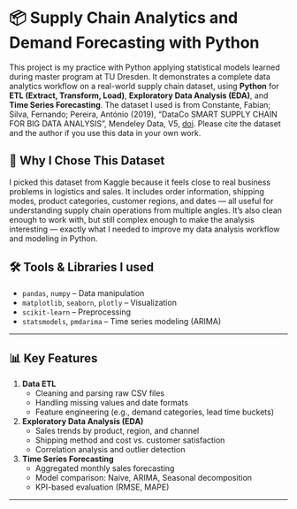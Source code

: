 # 📦 Supply Chain Analytics and Demand Forecasting with Python

This project is my practice with Python applying statistical models learned during master program at TU Dresden. It demonstrates a complete data analytics workflow on a real-world supply chain dataset, using **Python** for **ETL (Extract, Transform, Load)**, **Exploratory Data Analysis (EDA)**, and **Time Series Forecasting**.
The dataset I used is from Constante, Fabian; Silva, Fernando; Pereira, António (2019), “DataCo SMART SUPPLY CHAIN FOR BIG DATA ANALYSIS”, Mendeley Data, V5, [doi](10.17632/8gx2fvg2k6.5). Please cite the dataset and the author if you use this data in your own work.
## 🧠 Why I Chose This Dataset
I picked this dataset from Kaggle because it feels close to real business problems in logistics and sales. It includes order information, shipping modes, product categories, customer regions, and dates — all useful for understanding supply chain operations from multiple angles. It’s also clean enough to work with, but still complex enough to make the analysis interesting — exactly what I needed to improve my data analysis workflow and modeling in Python.

## 🛠️ Tools & Libraries I used
- `pandas`, `numpy` – Data manipulation
- `matplotlib`, `seaborn`, `plotly` – Visualization
- `scikit-learn` – Preprocessing
- `statsmodels`, `pmdarima` – Time series modeling (ARIMA)
---

## 📊 Key Features
1. **Data ETL**  
   - Cleaning and parsing raw CSV files  
   - Handling missing values and date formats  
   - Feature engineering (e.g., demand categories, lead time buckets)
2. **Exploratory Data Analysis (EDA)**  
   - Sales trends by product, region, and channel  
   - Shipping method and cost vs. customer satisfaction  
   - Correlation analysis and outlier detection  
3. **Time Series Forecasting**  
   - Aggregated monthly sales forecasting  
   - Model comparison: Naive, ARIMA, Seasonal decomposition  
   - KPI-based evaluation (RMSE, MAPE)
---

